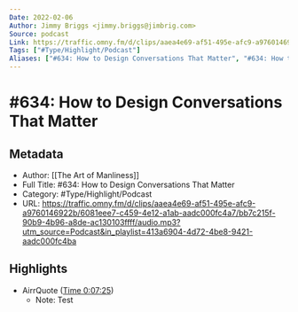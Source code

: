 ```yaml
---
Date: 2022-02-06
Author: Jimmy Briggs <jimmy.briggs@jimbrig.com>
Source: podcast
Link: https://traffic.omny.fm/d/clips/aaea4e69-af51-495e-afc9-a9760146922b/6081eee7-c459-4e12-a1ab-aadc000fc4a7/bb7c215f-90b9-4b96-a8de-ac130103ffff/audio.mp3?utm_source=Podcast&in_playlist=413a6904-4d72-4be8-9421-aadc000fc4ba
Tags: ["#Type/Highlight/Podcast"]
Aliases: ["#634: How to Design Conversations That Matter", "#634: How to Design Conversations That Matter"]
---
```

# #634: How to Design Conversations That Matter

## Metadata
- Author: [[The Art of Manliness]]
- Full Title: #634: How to Design Conversations That Matter
- Category: #Type/Highlight/Podcast
- URL: https://traffic.omny.fm/d/clips/aaea4e69-af51-495e-afc9-a9760146922b/6081eee7-c459-4e12-a1ab-aadc000fc4a7/bb7c215f-90b9-4b96-a8de-ac130103ffff/audio.mp3?utm_source=Podcast&in_playlist=413a6904-4d72-4be8-9421-aadc000fc4ba

## Highlights
- AirrQuote ([Time 0:07:25](https://www.airr.io/quote/5f372da5a7c7e0db8299a8f3))
    - Note: Test
